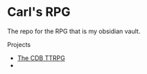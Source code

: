 # Carl's RPG
The repo for the RPG that is my obsidian vault.

Projects
- [The CDB TTRPG](TTRPGs/Myth%20&%20Shadow/Foreword/Introduction.md)
- 